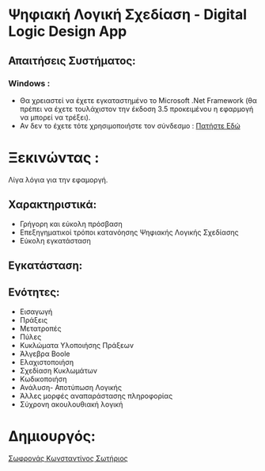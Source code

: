 # Ψηφιακή Λογική Σχεδίαση - Digital Logic Design App

## Απαιτήσεις Συστήματος:
### Windows :
* Θα χρειαστεί να έχετε εγκαταστημένο το Microsoft .Net Framework (θα πρέπει να έχετε τουλάχιστον την έκδοση 3.5 προκειμένου η εφαρμογή να μπορεί να τρέξει).
* Αν δεν το έχετε τότε χρησιμοποιήστε τον σύνδεσμο :  [Πατήστε Εδώ](https://www.microsoft.com/en-us/download/details.aspx?id=21)

# Ξεκινώντας :
Λίγα λόγια για την εφαμοργή.

## Χαρακτηριστικά:

* Γρήγορη και εύκολη πρόσβαση
* Επεξηγηματικοί τρόποι κατανόησης Ψηφιακής Λογικής Σχεδίασης
* Εύκολη εγκατάσταση

## Εγκατάσταση:


## Ενότητες:

* Εισαγωγή
* Πράξεις
* Μετατροπές
* Πύλες
* Κυκλώματα Υλοποιήσης Πράξεων
* Άλγεβρα Boole
* Ελαχιστοποιήση
* Σχεδίαση Κυκλωμάτων
* Κωδικοποιήση
* Ανάλυση- Αποτύπωση Λογικής
* Άλλες μορφές αναπαράστασης πληροφορίας
* Σύχρονη ακουλουθιακή λογική

# Δημιουργός:
[Σωφρονάς Κωνσταντίνος Σωτήριος]()
